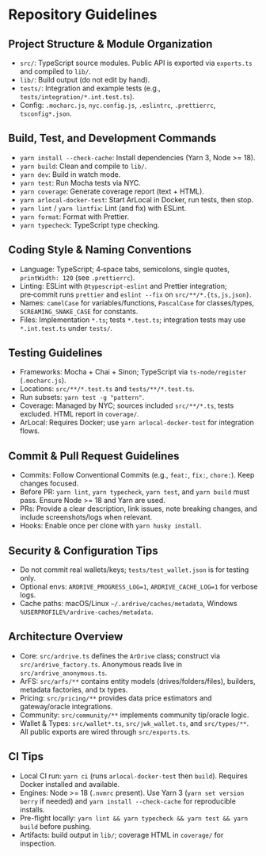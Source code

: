 # Repository Guidelines

## Project Structure & Module Organization
- `src/`: TypeScript source modules. Public API is exported via `exports.ts` and compiled to `lib/`.
- `lib/`: Build output (do not edit by hand).
- `tests/`: Integration and example tests (e.g., `tests/integration/*.int.test.ts`).
- Config: `.mocharc.js`, `nyc.config.js`, `.eslintrc`, `.prettierrc`, `tsconfig*.json`.

## Build, Test, and Development Commands
- `yarn install --check-cache`: Install dependencies (Yarn 3, Node >= 18).
- `yarn build`: Clean and compile to `lib/`.
- `yarn dev`: Build in watch mode.
- `yarn test`: Run Mocha tests via NYC.
- `yarn coverage`: Generate coverage report (text + HTML).
- `yarn arlocal-docker-test`: Start ArLocal in Docker, run tests, then stop.
- `yarn lint` / `yarn lintfix`: Lint (and fix) with ESLint.
- `yarn format`: Format with Prettier.
- `yarn typecheck`: TypeScript type checking.

## Coding Style & Naming Conventions
- Language: TypeScript; 4‑space tabs, semicolons, single quotes, `printWidth: 120` (see `.prettierrc`).
- Linting: ESLint with `@typescript-eslint` and Prettier integration; pre‑commit runs `prettier` and `eslint --fix` on `src/**/*.{ts,js,json}`.
- Names: `camelCase` for variables/functions, `PascalCase` for classes/types, `SCREAMING_SNAKE_CASE` for constants.
- Files: Implementation `*.ts`; tests `*.test.ts`; integration tests may use `*.int.test.ts` under `tests/`.

## Testing Guidelines
- Frameworks: Mocha + Chai + Sinon; TypeScript via `ts-node/register` (`.mocharc.js`).
- Locations: `src/**/*.test.ts` and `tests/**/*.test.ts`.
- Run subsets: `yarn test -g "pattern"`.
- Coverage: Managed by NYC; sources included `src/**/*.ts`, tests excluded. HTML report in `coverage/`.
- ArLocal: Requires Docker; use `yarn arlocal-docker-test` for integration flows.

## Commit & Pull Request Guidelines
- Commits: Follow Conventional Commits (e.g., `feat:`, `fix:`, `chore:`). Keep changes focused.
- Before PR: `yarn lint`, `yarn typecheck`, `yarn test`, and `yarn build` must pass. Ensure Node >= 18 and Yarn are used.
- PRs: Provide a clear description, link issues, note breaking changes, and include screenshots/logs when relevant.
- Hooks: Enable once per clone with `yarn husky install`.

## Security & Configuration Tips
- Do not commit real wallets/keys; `tests/test_wallet.json` is for testing only.
- Optional envs: `ARDRIVE_PROGRESS_LOG=1`, `ARDRIVE_CACHE_LOG=1` for verbose logs.
- Cache paths: macOS/Linux `~/.ardrive/caches/metadata`, Windows `%USERPROFILE%/ardrive-caches/metadata`.

## Architecture Overview
- Core: `src/ardrive.ts` defines the `ArDrive` class; construct via `src/ardrive_factory.ts`. Anonymous reads live in `src/ardrive_anonymous.ts`.
- ArFS: `src/arfs/**` contains entity models (drives/folders/files), builders, metadata factories, and tx types.
- Pricing: `src/pricing/**` provides data price estimators and gateway/oracle integrations.
- Community: `src/community/**` implements community tip/oracle logic.
- Wallet & Types: `src/wallet*.ts`, `src/jwk_wallet.ts`, and `src/types/**`. All public exports are wired through `src/exports.ts`.

## CI Tips
- Local CI run: `yarn ci` (runs `arlocal-docker-test` then `build`). Requires Docker installed and available.
- Engines: Node >= 18 (`.nvmrc` present). Use Yarn 3 (`yarn set version berry` if needed) and `yarn install --check-cache` for reproducible installs.
- Pre-flight locally: `yarn lint && yarn typecheck && yarn test && yarn build` before pushing.
- Artifacts: build output in `lib/`; coverage HTML in `coverage/` for inspection.
